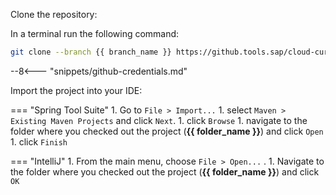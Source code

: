Clone the repository:

In a terminal run the following command:
```bash
git clone --branch {{ branch_name }} https://github.tools.sap/cloud-curriculum/exercise-code-java.git {{ folder_name }}
```

--8<--- "snippets/github-credentials.md"

Import the project into your IDE:

=== "Spring Tool Suite"
    1. Go to `File > Import...` 
    1. select `Maven > Existing Maven Projects` and click `Next`.
    1. click `Browse` 
    1. navigate to the folder where you checked out the project (**{{ folder_name }}**) and click `Open`
    1. click `Finish`

=== "IntelliJ"
    1. From the main menu, choose `File > Open...` .
    1. Navigate to the folder where you checked out the project (**{{ folder_name }}**) and click `OK`


